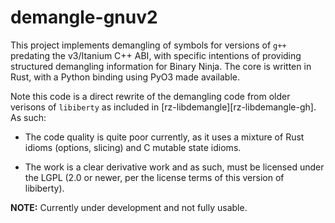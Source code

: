# demangle-gnuv2

This project implements demangling of symbols for versions of `g++` predating
the v3/Itanium C++ ABI, with specific intentions of providing structured
demangling information for Binary Ninja. The core is written in Rust, with a
Python binding using PyO3 made available.

Note this code is a direct rewrite of the demangling code from older verisons
of `libiberty` as included in [rz-libdemangle][rz-libdemangle-gh]. As such:

- The code quality is quite poor currently, as it uses a mixture of Rust idioms
  (options, slicing) and C mutable state idioms.

- The work is a clear derivative work and as such, must be licensed under the
  LGPL (2.0 or newer, per the license terms of this version of libiberty).

**NOTE:** Currently under development and not fully usable.

[rz-demangle-gh]: https://github.com/rizinorg/rz-libdemangle
